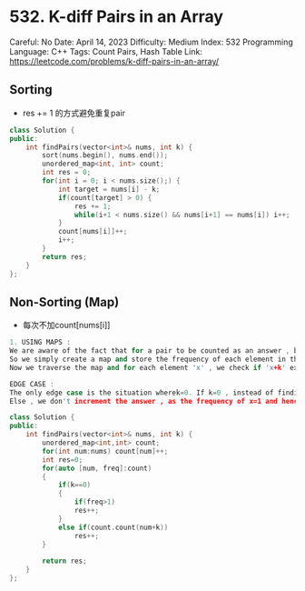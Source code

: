 # 532. K-diff Pairs in an Array

Careful: No
Date: April 14, 2023
Difficulty: Medium
Index: 532
Programming Language: C++
Tags: Count Pairs, Hash Table
Link: https://leetcode.com/problems/k-diff-pairs-in-an-array/

## Sorting

- res += 1 的方式避免重复pair

```cpp
class Solution {
public:
    int findPairs(vector<int>& nums, int k) {
        sort(nums.begin(), nums.end());
        unordered_map<int, int> count;
        int res = 0;
        for(int i = 0; i < nums.size();) {
            int target = nums[i] - k;
            if(count[target] > 0) {
                res += 1;
                while(i+1 < nums.size() && nums[i+1] == nums[i]) i++;
            }
            count[nums[i]]++;
            i++;
        }
        return res;
    }
};
```

## Non-Sorting (Map)

- 每次不加count[nums[i]]

```cpp
1. USING MAPS :
We are aware of the fact that for a pair to be counted as an answer , both the elements ( x and x+k ) , need to be in the array.
So we simply create a map and store the frequency of each element in the map.
Now we traverse the map and for each element 'x' , we check if 'x+k' exists in the map . If it does , then it means a unique pair can be formed and hence, we increment the answer.

EDGE CASE :
The only edge case is the situation wherek=0. If k=0 , instead of finding 'x+k' , we check if the frequency of 'x'>1. If it is , then weincrement the answer .
Else , we don't increment the answer , as the frequency of x=1 and hence it can't form a pair with itself.

class Solution {
public:
    int findPairs(vector<int>& nums, int k) {
        unordered_map<int,int> count;
        for(int num:nums) count[num]++;
        int res=0;
        for(auto [num, freq]:count)
        {
            if(k==0)
            {    
                if(freq>1)
                res++;
            }
            else if(count.count(num+k))
                res++;
        }
        
        return res;
    }
};
```